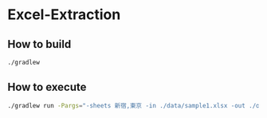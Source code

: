 # Excel-Extraction

## How to build
```bash
./gradlew
```

## How to execute
```bash
./gradlew run -Pargs="-sheets 新宿,東京 -in ./data/sample1.xlsx -out ./out/data -divide 3"
```